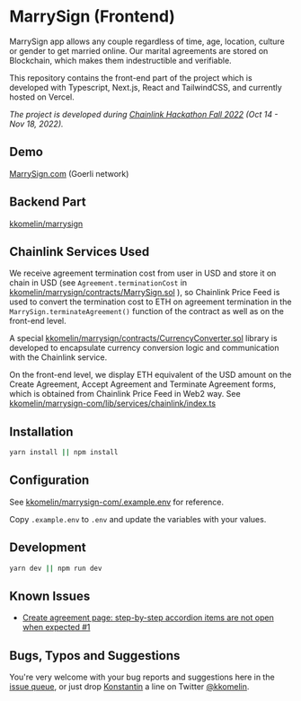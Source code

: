 # MarrySign (Frontend)
MarrySign app allows any couple regardless of time, age, location, culture or gender to get married online. Our marital agreements are stored on Blockchain, which makes them indestructible and verifiable.

This repository contains the front-end part of the project which is developed with Typescript, Next.js, React and TailwindCSS, and currently hosted on Vercel.

_The project is developed during [Chainlink Hackathon Fall 2022](https://hack.chain.link/?utm_source=marrysign) (Oct 14 - Nov 18, 2022)._

## Demo

[MarrySign.com](https://marrysign.com/) (Goerli network)

## Backend Part

[kkomelin/marrysign](https://github.com/kkomelin/marrysign)

## Chainlink Services Used

We receive agreement termination cost from user in USD and store it on chain in USD (see `Agreement.terminationCost` in [kkomelin/marrysign/contracts/MarrySign.sol](https://github.com/kkomelin/marrysign/blob/main/contracts/MarrySign.sol) ), so Chainlink Price Feed is used to convert the termination cost to ETH on agreement termination in the `MarrySign.terminateAgreement()` function of the contract as well as on the front-end level.

A special [kkomelin/marrysign/contracts/CurrencyConverter.sol](https://github.com/kkomelin/marrysign/blob/main/contracts/CurrencyConverter.sol) library is developed to encapsulate currency conversion logic and communication with the Chainlink service.

On the front-end level, we display ETH equivalent of the USD amount on the Create Agreement, Accept Agreement and Terminate Agreement forms, which is obtained from Chainlink Price Feed in Web2 way. See [kkomelin/marrysign-com/lib/services/chainlink/index.ts](https://github.com/kkomelin/marrysign-com/blob/main/lib/services/chainlink/index.ts)


## Installation

```bash
yarn install || npm install
```

## Configuration

See [kkomelin/marrysign-com/.example.env](https://github.com/kkomelin/marrysign-com/blob/main/.example.env) for reference.

Copy `.example.env` to `.env` and update the variables with your values.

## Development

```bash
yarn dev || npm run dev
```

## Known Issues

- [Create agreement page: step-by-step accordion items are not open when expected #1](https://github.com/kkomelin/marrysign-com/issues/1)

## Bugs, Typos and Suggestions

You're very welcome with your bug reports and suggestions here in the [issue queue](https://github.com/kkomelin/marrysign-com/issues/new), or just drop [Konstantin](https://github.com/kkomelin) a line on Twitter [@kkomelin](https://twitter.com/kkomelin).

